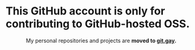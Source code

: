 <p align="center">
  <h1>This GitHub account is only for contributing to GitHub-hosted OSS.</h1>
</p>

<p align="center">
  My personal repositories and projects are <b>moved to <a href="https://git.gay/synzr">git.gay</a>.</b>
</p>
